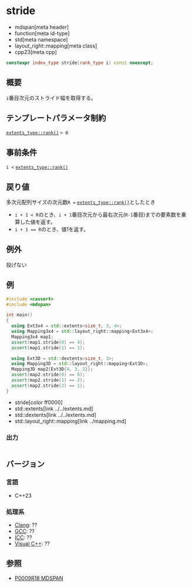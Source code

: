 # stride
* mdspan[meta header]
* function[meta id-type]
* std[meta namespace]
* layout_right::mapping[meta class]
* cpp23[meta cpp]

```cpp
constexpr index_type stride(rank_type i) const noexcept;
```

## 概要
`i`番目次元のストライド幅を取得する。


## テンプレートパラメータ制約
[`extents_type::rank()`](../../extents/rank.md) `> 0`


## 事前条件
`i <` [`extents_type::rank()`](../../extents/rank.md)


## 戻り値
多次元配列サイズの次元数`R =` [`extents_type::rank()`](../../extents/rank.md)としたとき

- `i + 1 < R`のとき、`i + 1`番目次元から最右次元(`R-1`番目)までの要素数を乗算した値を返す。
- `i + 1 == R`のとき、値1を返す。


## 例外
投げない


## 例
```cpp example
#include <cassert>
#include <mdspan>

int main()
{
  using Ext3x4 = std::extents<size_t, 3, 4>;
  using Mapping3x4 = std::layout_right::mapping<Ext3x4>;
  Mapping3x4 map1;
  assert(map1.stride(0) == 4);
  assert(map1.stride(1) == 1);

  using Ext3D = std::dextents<size_t, 3>;
  using Mapping3D = std::layout_right::mapping<Ext3D>;
  Mapping3D map2{Ext3D{4, 3, 2}};
  assert(map2.stride(0) == 6);
  assert(map2.stride(1) == 2);
  assert(map2.stride(2) == 1);
}
```
* stride[color ff0000]
* std::extents[link ../../extents.md]
* std::dextents[link ../../extents.md]
* std::layout_right::mapping[link ../mapping.md]

### 出力
```
```


## バージョン
### 言語
- C++23

### 処理系
- [Clang](/implementation.md#clang): ??
- [GCC](/implementation.md#gcc): ??
- [ICC](/implementation.md#icc): ??
- [Visual C++](/implementation.md#visual_cpp): ??


## 参照
- [P0009R18 MDSPAN](https://www.open-std.org/jtc1/sc22/wg21/docs/papers/2022/p0009r18.html)
